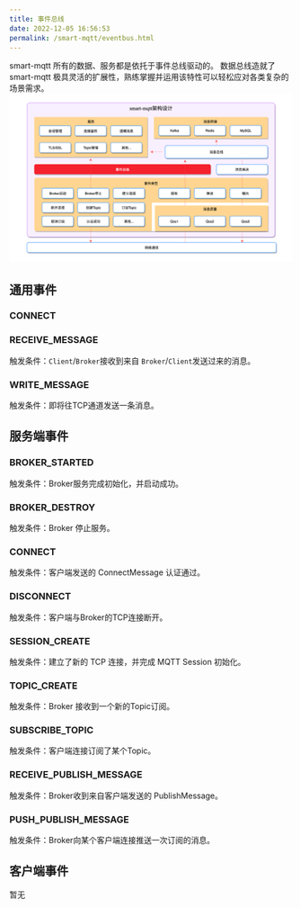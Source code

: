 ```yaml
---
title: 事件总线
date: 2022-12-05 16:56:53
permalink: /smart-mqtt/eventbus.html
---
```


smart-mqtt 所有的数据、服务都是依托于事件总线驱动的。
数据总线造就了 smart-mqtt 极具灵活的扩展性，熟练掌握并运用该特性可以轻松应对各类复杂的场景需求。
![](./img/eventbus.png)
## 通用事件
### CONNECT


### RECEIVE_MESSAGE
触发条件：`Client`/`Broker`接收到来自 `Broker`/`Client`发送过来的消息。
### WRITE_MESSAGE
触发条件：即将往TCP通道发送一条消息。
## 服务端事件
### BROKER_STARTED
触发条件：Broker服务完成初始化，并启动成功。
### BROKER_DESTROY
触发条件：Broker 停止服务。
### CONNECT
触发条件：客户端发送的 ConnectMessage 认证通过。
### DISCONNECT
触发条件：客户端与Broker的TCP连接断开。
### SESSION_CREATE
触发条件：建立了新的 TCP 连接，并完成 MQTT Session 初始化。
### TOPIC_CREATE
触发条件：Broker 接收到一个新的Topic订阅。
### SUBSCRIBE_TOPIC
触发条件：客户端连接订阅了某个Topic。
### RECEIVE_PUBLISH_MESSAGE
触发条件：Broker收到来自客户端发送的 PublishMessage。
### PUSH_PUBLISH_MESSAGE
触发条件：Broker向某个客户端连接推送一次订阅的消息。
## 客户端事件
暂无